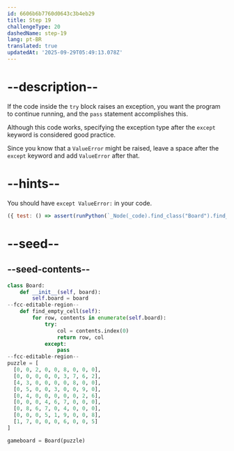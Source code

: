 ```yaml
---
id: 6606b6b7760d0643c3b4eb29
title: Step 19
challengeType: 20
dashedName: step-19
lang: pt-BR
translated: true
updatedAt: '2025-09-29T05:49:13.078Z'
---
```


# --description--

If the code inside the `try` block raises an exception, you want the program to continue running, and the `pass` statement accomplishes this.

Although this code works, specifying the exception type after the `except` keyword is considered good practice.

Since you know that a `ValueError` might be raised, leave a space after the `except` keyword and add `ValueError` after that.

# --hints--

You should have `except ValueError:` in your code.

```js
({ test: () => assert(runPython(`_Node(_code).find_class("Board").find_function("find_empty_cell").find_for_loops()[0].find_bodies()[0].is_equivalent("try:\\n  col = contents.index(0)\\n  return row, col\\nexcept ValueError:\\n  pass")`)) })
```

# --seed--

## --seed-contents--

```py
class Board:
    def __init__(self, board):
        self.board = board
--fcc-editable-region--
    def find_empty_cell(self):
        for row, contents in enumerate(self.board):
            try:
                col = contents.index(0)
                return row, col
            except:
                pass
--fcc-editable-region--
puzzle = [
  [0, 0, 2, 0, 0, 8, 0, 0, 0],
  [0, 0, 0, 0, 0, 3, 7, 6, 2],
  [4, 3, 0, 0, 0, 0, 8, 0, 0],
  [0, 5, 0, 0, 3, 0, 0, 9, 0],
  [0, 4, 0, 0, 0, 0, 0, 2, 6],
  [0, 0, 0, 4, 6, 7, 0, 0, 0],
  [0, 8, 6, 7, 0, 4, 0, 0, 0],
  [0, 0, 0, 5, 1, 9, 0, 0, 8],
  [1, 7, 0, 0, 0, 6, 0, 0, 5]
]

gameboard = Board(puzzle)
```
